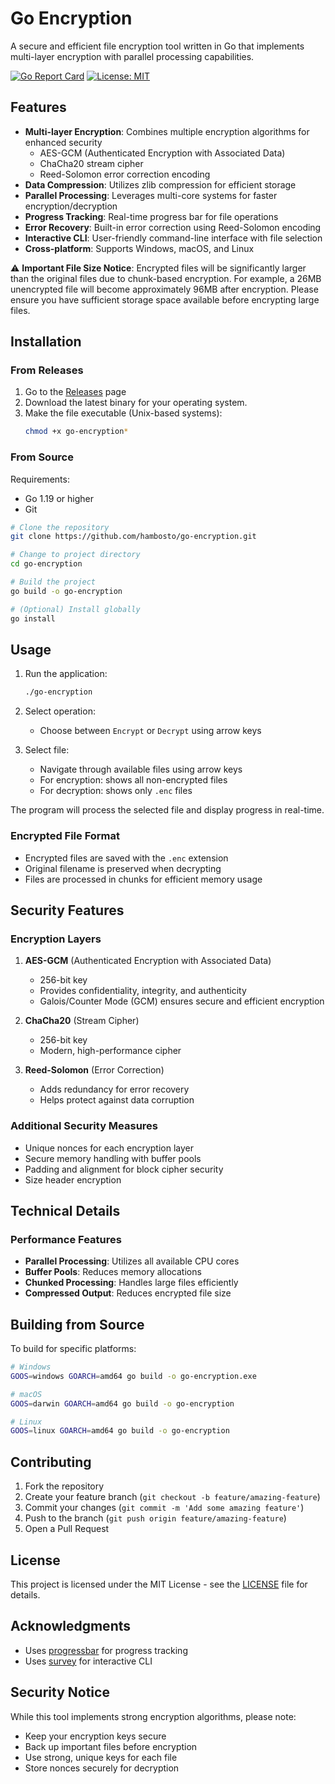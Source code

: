 # Go Encryption

A secure and efficient file encryption tool written in Go that implements multi-layer encryption with parallel processing capabilities.

[![Go Report Card](https://goreportcard.com/badge/github.com/hambosto/go-encryption)](https://goreportcard.com/report/github.com/hambosto/go-encryption)
[![License: MIT](https://img.shields.io/badge/License-MIT-yellow.svg)](https://opensource.org/licenses/MIT)

## Features

- **Multi-layer Encryption**: Combines multiple encryption algorithms for enhanced security
  - AES-GCM (Authenticated Encryption with Associated Data)
  - ChaCha20 stream cipher
  - Reed-Solomon error correction encoding
- **Data Compression**: Utilizes zlib compression for efficient storage
- **Parallel Processing**: Leverages multi-core systems for faster encryption/decryption
- **Progress Tracking**: Real-time progress bar for file operations
- **Error Recovery**: Built-in error correction using Reed-Solomon encoding
- **Interactive CLI**: User-friendly command-line interface with file selection
- **Cross-platform**: Supports Windows, macOS, and Linux

⚠️ **Important File Size Notice**: Encrypted files will be significantly larger than the original files due to chunk-based encryption. For example, a 26MB unencrypted file will become approximately 96MB after encryption. Please ensure you have sufficient storage space available before encrypting large files.

## Installation

### From Releases

1. Go to the [Releases](https://github.com/hambosto/go-encryption/releases) page
2. Download the latest binary for your operating system.
3. Make the file executable (Unix-based systems):
   ```bash
   chmod +x go-encryption*
   ```

### From Source

Requirements:
- Go 1.19 or higher
- Git

```bash
# Clone the repository
git clone https://github.com/hambosto/go-encryption.git

# Change to project directory
cd go-encryption

# Build the project
go build -o go-encryption

# (Optional) Install globally
go install
```

## Usage

1. Run the application:
   ```bash
   ./go-encryption
   ```

2. Select operation:
   - Choose between `Encrypt` or `Decrypt` using arrow keys

3. Select file:
   - Navigate through available files using arrow keys
   - For encryption: shows all non-encrypted files
   - For decryption: shows only `.enc` files

The program will process the selected file and display progress in real-time.

### Encrypted File Format

- Encrypted files are saved with the `.enc` extension
- Original filename is preserved when decrypting
- Files are processed in chunks for efficient memory usage

## Security Features

### Encryption Layers

1. **AES-GCM** (Authenticated Encryption with Associated Data)
   - 256-bit key
   - Provides confidentiality, integrity, and authenticity
   - Galois/Counter Mode (GCM) ensures secure and efficient encryption

2. **ChaCha20** (Stream Cipher)
   - 256-bit key
   - Modern, high-performance cipher

3. **Reed-Solomon** (Error Correction)
   - Adds redundancy for error recovery
   - Helps protect against data corruption

### Additional Security Measures

- Unique nonces for each encryption layer
- Secure memory handling with buffer pools
- Padding and alignment for block cipher security
- Size header encryption

## Technical Details

### Performance Features

- **Parallel Processing**: Utilizes all available CPU cores
- **Buffer Pools**: Reduces memory allocations
- **Chunked Processing**: Handles large files efficiently
- **Compressed Output**: Reduces encrypted file size

## Building from Source

To build for specific platforms:

```bash
# Windows
GOOS=windows GOARCH=amd64 go build -o go-encryption.exe

# macOS
GOOS=darwin GOARCH=amd64 go build -o go-encryption

# Linux
GOOS=linux GOARCH=amd64 go build -o go-encryption
```

## Contributing

1. Fork the repository
2. Create your feature branch (`git checkout -b feature/amazing-feature`)
3. Commit your changes (`git commit -m 'Add some amazing feature'`)
4. Push to the branch (`git push origin feature/amazing-feature`)
5. Open a Pull Request

## License

This project is licensed under the MIT License - see the [LICENSE](LICENSE) file for details.

## Acknowledgments

- Uses [progressbar](https://github.com/schollz/progressbar) for progress tracking
- Uses [survey](https://github.com/AlecAivazis/survey) for interactive CLI

## Security Notice

While this tool implements strong encryption algorithms, please note:
- Keep your encryption keys secure
- Back up important files before encryption
- Use strong, unique keys for each file
- Store nonces securely for decryption

